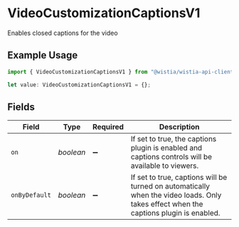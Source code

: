 # VideoCustomizationCaptionsV1

Enables closed captions for the video

## Example Usage

```typescript
import { VideoCustomizationCaptionsV1 } from "@wistia/wistia-api-client/models";

let value: VideoCustomizationCaptionsV1 = {};
```

## Fields

| Field                                                                                                                                 | Type                                                                                                                                  | Required                                                                                                                              | Description                                                                                                                           |
| ------------------------------------------------------------------------------------------------------------------------------------- | ------------------------------------------------------------------------------------------------------------------------------------- | ------------------------------------------------------------------------------------------------------------------------------------- | ------------------------------------------------------------------------------------------------------------------------------------- |
| `on`                                                                                                                                  | *boolean*                                                                                                                             | :heavy_minus_sign:                                                                                                                    | If set to true, the captions plugin is enabled and captions controls will be available to viewers.                                    |
| `onByDefault`                                                                                                                         | *boolean*                                                                                                                             | :heavy_minus_sign:                                                                                                                    | If set to true, captions will be turned on automatically when the video loads. Only takes effect when the captions plugin is enabled. |